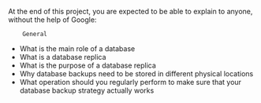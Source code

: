 At the end of this project, you are expected to be able to explain to anyone, without the help of Google:

		General
* What is the main role of a database
* What is a database replica
* What is the purpose of a database replica
* Why database backups need to be stored in different physical locations
* What operation should you regularly perform to make sure that your database backup strategy actually works
